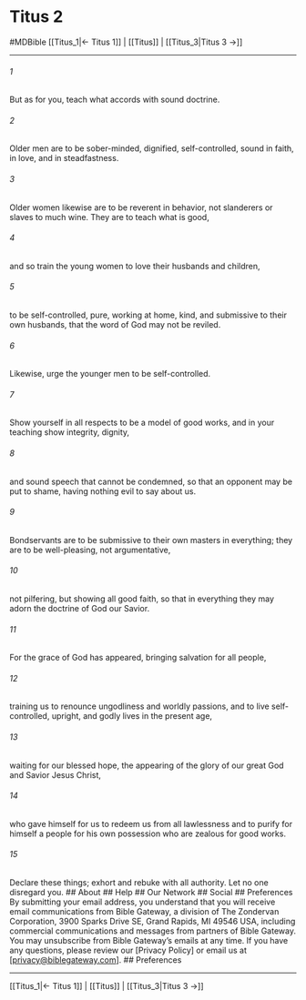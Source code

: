 # Titus 2
#MDBible
[[Titus_1|← Titus 1]] | [[Titus]] | [[Titus_3|Titus 3 →]]

***


###### 1 
But as for you, teach what accords with sound doctrine. 

###### 2 
Older men are to be sober-minded, dignified, self-controlled, sound in faith, in love, and in steadfastness. 

###### 3 
Older women likewise are to be reverent in behavior, not slanderers or slaves to much wine. They are to teach what is good, 

###### 4 
and so train the young women to love their husbands and children, 

###### 5 
to be self-controlled, pure, working at home, kind, and submissive to their own husbands, that the word of God may not be reviled. 

###### 6 
Likewise, urge the younger men to be self-controlled. 

###### 7 
Show yourself in all respects to be a model of good works, and in your teaching show integrity, dignity, 

###### 8 
and sound speech that cannot be condemned, so that an opponent may be put to shame, having nothing evil to say about us. 

###### 9 
Bondservants are to be submissive to their own masters in everything; they are to be well-pleasing, not argumentative, 

###### 10 
not pilfering, but showing all good faith, so that in everything they may adorn the doctrine of God our Savior. 

###### 11 
For the grace of God has appeared, bringing salvation for all people, 

###### 12 
training us to renounce ungodliness and worldly passions, and to live self-controlled, upright, and godly lives in the present age, 

###### 13 
waiting for our blessed hope, the appearing of the glory of our great God and Savior Jesus Christ, 

###### 14 
who gave himself for us to redeem us from all lawlessness and to purify for himself a people for his own possession who are zealous for good works. 

###### 15 
Declare these things; exhort and rebuke with all authority. Let no one disregard you. ## About ## Help ## Our Network ## Social ## Preferences By submitting your email address, you understand that you will receive email communications from Bible Gateway, a division of The Zondervan Corporation, 3900 Sparks Drive SE, Grand Rapids, MI 49546 USA, including commercial communications and messages from partners of Bible Gateway. You may unsubscribe from Bible Gateway&rsquo;s emails at any time. If you have any questions, please review our [Privacy Policy] or email us at [privacy@biblegateway.com]. ## Preferences

***

[[Titus_1|← Titus 1]] | [[Titus]] | [[Titus_3|Titus 3 →]]
